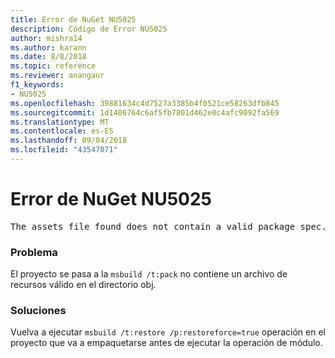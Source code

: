 ```yaml
---
title: Error de NuGet NU5025
description: Código de Error NU5025
author: mishra14
ms.author: karann
ms.date: 8/8/2018
ms.topic: reference
ms.reviewer: anangaur
f1_keywords:
- NU5025
ms.openlocfilehash: 39881634c4d7527a3385b4f0521ce58263dfb845
ms.sourcegitcommit: 1d1406764c6af5fb7801d462e0c4afc9092fa569
ms.translationtype: MT
ms.contentlocale: es-ES
ms.lasthandoff: 09/04/2018
ms.locfileid: "43547071"
---
```

# <a name="nuget-error-nu5025"></a>Error de NuGet NU5025
<pre>The assets file found does not contain a valid package spec. Try restoring the project again. The location of the assets file is F:\project\obj\project.assets.json.</pre>

### <a name="issue"></a>Problema

El proyecto se pasa a la `msbuild /t:pack` no contiene un archivo de recursos válido en el directorio obj.


### <a name="solution"></a>Soluciones

Vuelva a ejecutar `msbuild /t:restore /p:restoreforce=true` operación en el proyecto que va a empaquetarse antes de ejecutar la operación de módulo.

